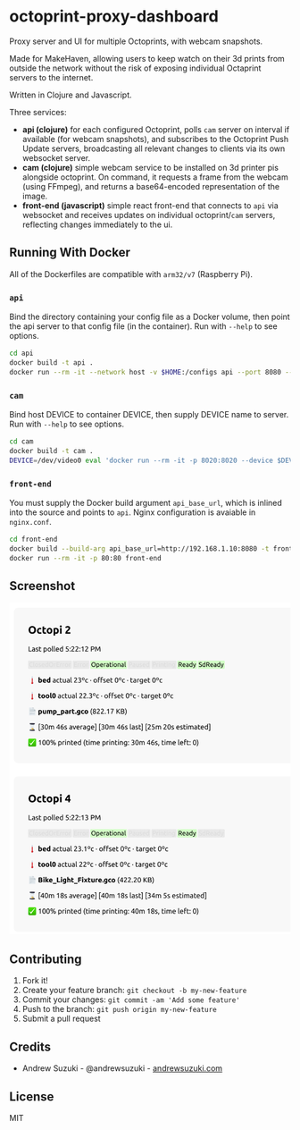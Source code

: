 # octoprint-proxy-dashboard

Proxy server and UI for multiple Octoprints, with webcam snapshots.

Made for MakeHaven, allowing users to keep watch on their 3d prints from outside the network without the risk of exposing individual Octaprint servers to the internet.

Written in Clojure and Javascript.

Three services:
* **api (clojure)** for each configured Octoprint, polls `cam` server on interval if available (for webcam snapshots), and subscribes to the Octoprint Push Update servers, broadcasting all relevant changes to clients via its own websocket server.
* **cam (clojure)** simple webcam service to be installed on 3d printer pis alongside octoprint. On command, it requests a frame from the webcam (using FFmpeg), and returns a base64-encoded representation of the image.
* **front-end (javascript)** simple react front-end that connects to `api` via websocket and receives updates on individual octoprint/`cam` servers, reflecting changes immediately to the ui.

## Running With Docker

All of the Dockerfiles are compatible with `arm32/v7` (Raspberry Pi).

### `api`

Bind the directory containing your config file as a Docker volume, then point the api server to that config file (in the container). Run with `--help` to see options.

```sh
cd api
docker build -t api .
docker run --rm -it --network host -v $HOME:/configs api --port 8080 --config /configs/octoprint-api-config.json
```

### `cam`

Bind host DEVICE to container DEVICE, then supply DEVICE name to server. Run with `--help` to see options.

```sh
cd cam
docker build -t cam .
DEVICE=/dev/video0 eval 'docker run --rm -it -p 8020:8020 --device $DEVICE:$DEVICE cam --device $DEVICE'
```

### `front-end`

You must supply the Docker build argument `api_base_url`, which is inlined into the source and points to `api`. Nginx configuration is avaiable in `nginx.conf`.

```sh
cd front-end
docker build --build-arg api_base_url=http://192.168.1.10:8080 -t front-end .
docker run --rm -it -p 80:80 front-end
```

## Screenshot

![octoprint proxy screenshot](screenshot.png)

## Contributing

1. Fork it!
2. Create your feature branch: `git checkout -b my-new-feature`
3. Commit your changes: `git commit -am 'Add some feature'`
4. Push to the branch: `git push origin my-new-feature`
5. Submit a pull request

## Credits

* Andrew Suzuki - @andrewsuzuki - [andrewsuzuki.com](http://andrewsuzuki.com)

## License

MIT
